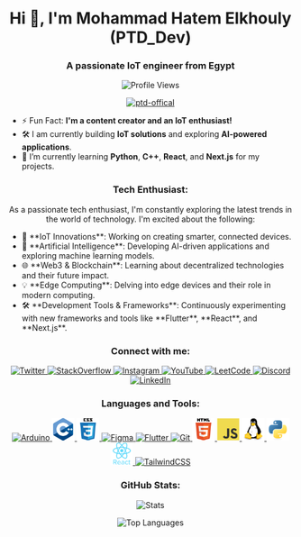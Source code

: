 <h1 align="center">Hi 👋, I'm Mohammad Hatem Elkhouly (PTD_Dev)</h1>
<h3 align="center">A passionate IoT engineer from Egypt</h3>

<p align="center">
  <img src="https://komarev.com/ghpvc/?username=ptd-offical&label=Profile%20views&color=0e75b6&style=flat" alt="Profile Views" />
</p>

<p align="center">
  <a href="https://github.com/ryo-ma/github-profile-trophy">
    <img src="https://github-profile-trophy.vercel.app/?username=ptd-offical" alt="ptd-offical" />
  </a>
</p>

- ⚡ Fun Fact: **I'm a content creator and an IoT enthusiast!**
- 🛠️ I am currently building **IoT solutions** and exploring **AI-powered applications**.
- 🌱 I’m currently learning **Python**, **C++**, **React**, and **Next.js** for my projects.

<h3 align="center">Tech Enthusiast:</h3>
<p align="center">
  As a passionate tech enthusiast, I'm constantly exploring the latest trends in the world of technology. I'm excited about the following:
  <ul>
    <li>🔌 **IoT Innovations**: Working on creating smarter, connected devices.</li>
    <li>🤖 **Artificial Intelligence**: Developing AI-driven applications and exploring machine learning models.</li>
    <li>🌐 **Web3 & Blockchain**: Learning about decentralized technologies and their future impact.</li>
    <li>💡 **Edge Computing**: Delving into edge devices and their role in modern computing.</li>
    <li>🛠️ **Development Tools & Frameworks**: Continuously experimenting with new frameworks and tools like **Flutter**, **React**, and **Next.js**.</li>
  </ul>
</p>

<h3 align="center">Connect with me:</h3>
<p align="center">
  <a href="https://twitter.com/ptd4tech" target="_blank">
    <img src="https://raw.githubusercontent.com/rahuldkjain/github-profile-readme-generator/master/src/images/icons/Social/twitter.svg" alt="Twitter" height="30" width="40" />
  </a>
  <a href="https://stackoverflow.com/users/22447169" target="_blank">
    <img src="https://raw.githubusercontent.com/rahuldkjain/github-profile-readme-generator/master/src/images/icons/Social/stack-overflow.svg" alt="StackOverflow" height="30" width="40" />
  </a>
  <a href="https://instagram.com/ptd4dev" target="_blank">
    <img src="https://raw.githubusercontent.com/rahuldkjain/github-profile-readme-generator/master/src/images/icons/Social/instagram.svg" alt="Instagram" height="30" width="40" />
  </a>
  <a href="https://www.youtube.com/c/https://www.youtube.com/@ptd4dev" target="_blank">
    <img src="https://raw.githubusercontent.com/rahuldkjain/github-profile-readme-generator/master/src/images/icons/Social/youtube.svg" alt="YouTube" height="30" width="40" />
  </a>
  <a href="https://www.leetcode.com/ptd_dev" target="_blank">
    <img src="https://raw.githubusercontent.com/rahuldkjain/github-profile-readme-generator/master/src/images/icons/Social/leet-code.svg" alt="LeetCode" height="30" width="40" />
  </a>
  <a href="https://discord.gg/D5hBTTFySX" target="_blank">
    <img src="https://raw.githubusercontent.com/rahuldkjain/github-profile-readme-generator/master/src/images/icons/Social/discord.svg" alt="Discord" height="30" width="40" />
  </a>
  <a href="https://www.linkedin.com/in/ptd-dev" target="_blank">
    <img src="https://raw.githubusercontent.com/rahuldkjain/github-profile-readme-generator/master/src/images/icons/Social/linkedin.svg" alt="LinkedIn" height="30" width="40" />
  </a>
</p>

<h3 align="center">Languages and Tools:</h3>
<p align="center">
  <a href="https://www.arduino.cc/" target="_blank"> <img src="https://cdn.worldvectorlogo.com/logos/arduino-1.svg" alt="Arduino" width="40" height="40"/> </a>
  <a href="https://www.w3schools.com/cpp/" target="_blank"> <img src="https://raw.githubusercontent.com/devicons/devicon/master/icons/cplusplus/cplusplus-original.svg" alt="C++" width="40" height="40"/> </a>
  <a href="https://www.w3schools.com/css/" target="_blank"> <img src="https://raw.githubusercontent.com/devicons/devicon/master/icons/css3/css3-original-wordmark.svg" alt="CSS3" width="40" height="40"/> </a>
  <a href="https://www.figma.com/" target="_blank"> <img src="https://www.vectorlogo.zone/logos/figma/figma-icon.svg" alt="Figma" width="40" height="40"/> </a>
  <a href="https://flutter.dev" target="_blank"> <img src="https://www.vectorlogo.zone/logos/flutterio/flutterio-icon.svg" alt="Flutter" width="40" height="40"/> </a>
  <a href="https://git-scm.com/" target="_blank"> <img src="https://www.vectorlogo.zone/logos/git-scm/git-scm-icon.svg" alt="Git" width="40" height="40"/> </a>
  <a href="https://www.w3.org/html/" target="_blank"> <img src="https://raw.githubusercontent.com/devicons/devicon/master/icons/html5/html5-original-wordmark.svg" alt="HTML5" width="40" height="40"/> </a>
  <a href="https://developer.mozilla.org/en-US/docs/Web/JavaScript" target="_blank"> <img src="https://raw.githubusercontent.com/devicons/devicon/master/icons/javascript/javascript-original.svg" alt="JavaScript" width="40" height="40"/> </a>
  <a href="https://www.linux.org/" target="_blank"> <img src="https://raw.githubusercontent.com/devicons/devicon/master/icons/linux/linux-original.svg" alt="Linux" width="40" height="40"/> </a>
  <a href="https://www.python.org" target="_blank"> <img src="https://raw.githubusercontent.com/devicons/devicon/master/icons/python/python-original.svg" alt="Python" width="40" height="40"/> </a>
  <a href="https://reactjs.org/" target="_blank"> <img src="https://raw.githubusercontent.com/devicons/devicon/master/icons/react/react-original-wordmark.svg" alt="React" width="40" height="40"/> </a>
  <a href="https://tailwindcss.com/" target="_blank"> <img src="https://www.vectorlogo.zone/logos/tailwindcss/tailwindcss-icon.svg" alt="TailwindCSS" width="40" height="40"/> </a>
</p>

<h3 align="center">GitHub Stats:</h3>
<p align="center">
  <img src="https://github-readme-stats.vercel.app/api?username=ptd-offical&show_icons=true&hide_title=true&count_private=true&theme=radical" alt="Stats" />
</p>

<p align="center">
  <img src="https://github-readme-stats.vercel.app/api/top-langs?username=ptd-offical&show_icons=true&locale=en&layout=compact&theme=radical" alt="Top Languages" />
</p>

</p>
</p>
